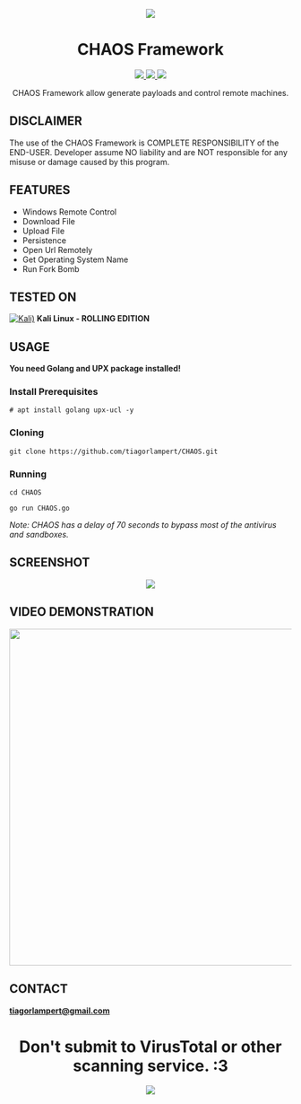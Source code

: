 <p align="center">
  <img src="https://raw.githubusercontent.com/tiagorlampert/CHAOS/master/content/logo.png">
</p>

<h1 align="center">CHAOS Framework</h1>
<p align="center">
  <a href="https://golang.org/">
    <img src="https://img.shields.io/badge/Golang-1.8.3-blue.svg">
  </a>
  <a href="https://github.com/tiagorlampert/CHAOS/blob/master/LICENSE">
    <img src="https://img.shields.io/badge/License-BSD%203-lightgrey.svg">
  </a>
  <a href="https://github.com/tiagorlampert/CHAOS/blob/master/CHAOS.go">
    <img src="https://img.shields.io/badge/Release-1.0.2-red.svg">
  </a>
</p>

<p align="center">
  CHAOS Framework allow generate payloads and control remote machines.
</p>

## DISCLAIMER
The use of the CHAOS Framework is COMPLETE RESPONSIBILITY of the END-USER. Developer assume NO liability and are NOT responsible for any misuse or damage caused by this program.

## FEATURES
* Windows Remote Control
* Download File
* Upload File
* Persistence
* Open Url Remotely
* Get Operating System Name
* Run Fork Bomb

## TESTED ON
[![Kali)](https://www.google.com/s2/favicons?domain=https://www.kali.org/)](https://www.kali.org) **Kali Linux - ROLLING EDITION**

## USAGE
**You need Golang and UPX package installed!**

### Install Prerequisites

```
# apt install golang upx-ucl -y
```

### Cloning
```
git clone https://github.com/tiagorlampert/CHAOS.git
```

### Running
```
cd CHAOS
```

```
go run CHAOS.go
```

*Note: CHAOS has a delay of 70 seconds to bypass most of the antivirus and sandboxes.*

## SCREENSHOT
<p align="center">
<img src="https://github.com/tiagorlampert/CHAOS/blob/master/content/screenshot.png">
</p>

## VIDEO DEMONSTRATION
<p align="center">
<a href="http://www.youtube.com/watch?v=QRNN2KwCYOg">
  <img src="http://img.youtube.com/vi/QRNN2KwCYOg/0.jpg" width="600"/>
</a></p>

## CONTACT
**tiagorlampert@gmail.com**

<h1 align="center">Don't submit to VirusTotal or other scanning service. :3</h1>
<p align="center">
<img src="https://github.com/tiagorlampert/CHAOS/blob/master/content/nodistribute.png">
</p>
